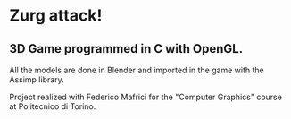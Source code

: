 # Zurg attack!

## 3D Game programmed in C with OpenGL.

All the models are done in Blender and imported in the game with the Assimp library.

Project realized with Federico Mafrici for the "Computer Graphics" course at Politecnico di Torino.

